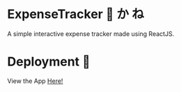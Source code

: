 # ExpenseTracker &#128184; &#12363; &#12397;

A simple interactive expense tracker made using ReactJS.

# Deployment &#128640;

View the App <a href="https://jeromequah.github.io/ExpenseTracker/">Here!</a>

